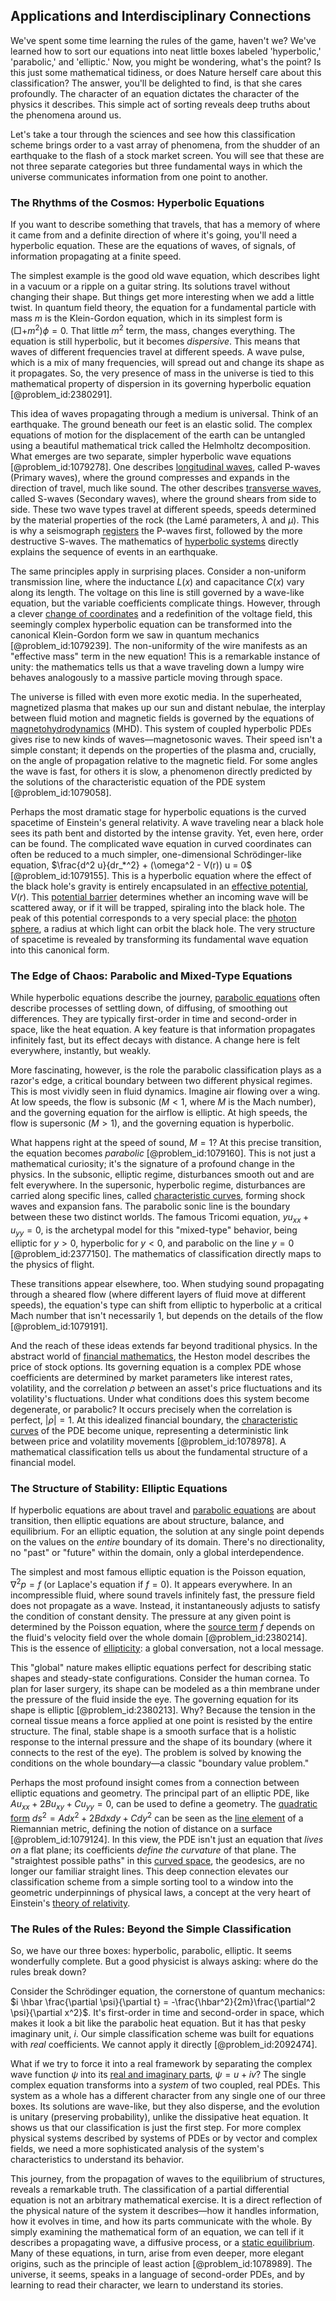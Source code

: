 ## Applications and Interdisciplinary Connections

We've spent some time learning the rules of the game, haven't we? We've learned how to sort our equations into neat little boxes labeled 'hyperbolic,' 'parabolic,' and 'elliptic.' Now, you might be wondering, what's the point? Is this just some mathematical tidiness, or does Nature herself care about this classification? The answer, you'll be delighted to find, is that she cares profoundly. The character of an equation dictates the character of the physics it describes. This simple act of sorting reveals deep truths about the phenomena around us.

Let's take a tour through the sciences and see how this classification scheme brings order to a vast array of phenomena, from the shudder of an earthquake to the flash of a stock market screen. You will see that these are not three separate categories but three fundamental ways in which the universe communicates information from one point to another.

### The Rhythms of the Cosmos: Hyperbolic Equations

If you want to describe something that travels, that has a memory of where it came from and a definite direction of where it's going, you'll need a hyperbolic equation. These are the equations of waves, of signals, of information propagating at a finite speed.

The simplest example is the good old wave equation, which describes light in a vacuum or a ripple on a guitar string. Its solutions travel without changing their shape. But things get more interesting when we add a little twist. In quantum field theory, the equation for a fundamental particle with mass $m$ is the Klein-Gordon equation, which in its simplest form is $(\Box + m^2)\phi = 0$. That little $m^2$ term, the mass, changes everything. The equation is still hyperbolic, but it becomes *dispersive*. This means that waves of different frequencies travel at different speeds. A wave pulse, which is a mix of many frequencies, will spread out and change its shape as it propagates. So, the very presence of mass in the universe is tied to this mathematical property of dispersion in its governing hyperbolic equation [@problem_id:2380291].

This idea of waves propagating through a medium is universal. Think of an earthquake. The ground beneath our feet is an elastic solid. The complex equations of motion for the displacement of the earth can be untangled using a beautiful mathematical trick called the Helmholtz decomposition. What emerges are two separate, simpler hyperbolic wave equations [@problem_id:1079278]. One describes [longitudinal waves](@article_id:171841), called P-waves (Primary waves), where the ground compresses and expands in the direction of travel, much like sound. The other describes [transverse waves](@article_id:269033), called S-waves (Secondary waves), where the ground shears from side to side. These two wave types travel at different speeds, speeds determined by the material properties of the rock (the Lamé parameters, $\lambda$ and $\mu$). This is why a seismograph [registers](@article_id:170174) the P-waves first, followed by the more destructive S-waves. The mathematics of [hyperbolic systems](@article_id:260153) directly explains the sequence of events in an earthquake.

The same principles apply in surprising places. Consider a non-uniform transmission line, where the inductance $L(x)$ and capacitance $C(x)$ vary along its length. The voltage on this line is still governed by a wave-like equation, but the variable coefficients complicate things. However, through a clever [change of coordinates](@article_id:272645) and a redefinition of the voltage field, this seemingly complex hyperbolic equation can be transformed into the canonical Klein-Gordon form we saw in quantum mechanics [@problem_id:1079239]. The non-uniformity of the wire manifests as an "effective mass" term in the new equation! This is a remarkable instance of unity: the mathematics tells us that a wave traveling down a lumpy wire behaves analogously to a massive particle moving through space.

The universe is filled with even more exotic media. In the superheated, magnetized plasma that makes up our sun and distant nebulae, the interplay between fluid motion and magnetic fields is governed by the equations of [magnetohydrodynamics](@article_id:263780) (MHD). This system of coupled hyperbolic PDEs gives rise to new kinds of waves—magnetosonic waves. Their speed isn't a simple constant; it depends on the properties of the plasma and, crucially, on the angle of propagation relative to the magnetic field. For some angles the wave is fast, for others it is slow, a phenomenon directly predicted by the solutions of the characteristic equation of the PDE system [@problem_id:1079058].

Perhaps the most dramatic stage for hyperbolic equations is the curved spacetime of Einstein's general relativity. A wave traveling near a black hole sees its path bent and distorted by the intense gravity. Yet, even here, order can be found. The complicated wave equation in curved coordinates can often be reduced to a much simpler, one-dimensional Schrödinger-like equation, $\frac{d^2 u}{dr_*^2} + (\omega^2 - V(r)) u = 0$ [@problem_id:1079155]. This is a hyperbolic equation where the effect of the black hole's gravity is entirely encapsulated in an [effective potential](@article_id:142087), $V(r)$. This [potential barrier](@article_id:147101) determines whether an incoming wave will be scattered away, or if it will be trapped, spiraling into the black hole. The peak of this potential corresponds to a very special place: the [photon sphere](@article_id:158948), a radius at which light can orbit the black hole. The very structure of spacetime is revealed by transforming its fundamental wave equation into this canonical form.

### The Edge of Chaos: Parabolic and Mixed-Type Equations

While hyperbolic equations describe the journey, [parabolic equations](@article_id:144176) often describe processes of settling down, of diffusing, of smoothing out differences. They are typically first-order in time and second-order in space, like the heat equation. A key feature is that information propagates infinitely fast, but its effect decays with distance. A change here is felt everywhere, instantly, but weakly.

More fascinating, however, is the role the parabolic classification plays as a razor's edge, a critical boundary between two different physical regimes. This is most vividly seen in fluid dynamics. Imagine air flowing over a wing. At low speeds, the flow is subsonic ($M \lt 1$, where $M$ is the Mach number), and the governing equation for the airflow is elliptic. At high speeds, the flow is supersonic ($M \gt 1$), and the governing equation is hyperbolic.

What happens right at the speed of sound, $M=1$? At this precise transition, the equation becomes *parabolic* [@problem_id:1079160]. This is not just a mathematical curiosity; it's the signature of a profound change in the physics. In the subsonic, elliptic regime, disturbances smooth out and are felt everywhere. In the supersonic, hyperbolic regime, disturbances are carried along specific lines, called [characteristic curves](@article_id:174682), forming shock waves and expansion fans. The parabolic sonic line is the boundary between these two distinct worlds. The famous Tricomi equation, $y u_{xx} + u_{yy} = 0$, is the archetypal model for this "mixed-type" behavior, being elliptic for $y>0$, hyperbolic for $y<0$, and parabolic on the line $y=0$ [@problem_id:2377150]. The mathematics of classification directly maps to the physics of flight.

These transitions appear elsewhere, too. When studying sound propagating through a sheared flow (where different layers of fluid move at different speeds), the equation's type can shift from elliptic to hyperbolic at a critical Mach number that isn't necessarily 1, but depends on the details of the flow [@problem_id:1079191].

And the reach of these ideas extends far beyond traditional physics. In the abstract world of [financial mathematics](@article_id:142792), the Heston model describes the price of stock options. Its governing equation is a complex PDE whose coefficients are determined by market parameters like interest rates, volatility, and the correlation $\rho$ between an asset's price fluctuations and its volatility's fluctuations. Under what conditions does this system become degenerate, or parabolic? It occurs precisely when the correlation is perfect, $|\rho|=1$. At this idealized financial boundary, the [characteristic curves](@article_id:174682) of the PDE become unique, representing a deterministic link between price and volatility movements [@problem_id:1078978]. A mathematical classification tells us about the fundamental structure of a financial model.

### The Structure of Stability: Elliptic Equations

If hyperbolic equations are about travel and [parabolic equations](@article_id:144176) are about transition, then elliptic equations are about structure, balance, and equilibrium. For an elliptic equation, the solution at any single point depends on the values on the *entire* boundary of its domain. There's no directionality, no "past" or "future" within the domain, only a global interdependence.

The simplest and most famous elliptic equation is the Poisson equation, $\nabla^2 p = f$ (or Laplace's equation if $f=0$). It appears everywhere. In an incompressible fluid, where sound travels infinitely fast, the pressure field does not propagate as a wave. Instead, it instantaneously adjusts to satisfy the condition of constant density. The pressure at any given point is determined by the Poisson equation, where the [source term](@article_id:268617) $f$ depends on the fluid's velocity field over the whole domain [@problem_id:2380214]. This is the essence of [ellipticity](@article_id:199478): a global conversation, not a local message.

This "global" nature makes elliptic equations perfect for describing static shapes and steady-state configurations. Consider the human cornea. To plan for laser surgery, its shape can be modeled as a thin membrane under the pressure of the fluid inside the eye. The governing equation for its shape is elliptic [@problem_id:2380213]. Why? Because the tension in the corneal tissue means a force applied at one point is resisted by the entire structure. The final, stable shape is a smooth surface that is a holistic response to the internal pressure and the shape of its boundary (where it connects to the rest of the eye). The problem is solved by knowing the conditions on the whole boundary—a classic "boundary value problem."

Perhaps the most profound insight comes from a connection between elliptic equations and geometry. The principal part of an elliptic PDE, like $A u_{xx} + 2B u_{xy} + C u_{yy} = 0$, can be used to define a geometry. The [quadratic form](@article_id:153003) $ds^2 = A dx^2 + 2B dx dy + C dy^2$ can be seen as the [line element](@article_id:196339) of a Riemannian metric, defining the notion of distance on a surface [@problem_id:1079124]. In this view, the PDE isn't just an equation that *lives on* a flat plane; its coefficients *define the curvature* of that plane. The "straightest possible paths" in this [curved space](@article_id:157539), the geodesics, are no longer our familiar straight lines. This deep connection elevates our classification scheme from a simple sorting tool to a window into the geometric underpinnings of physical laws, a concept at the very heart of Einstein's [theory of relativity](@article_id:181829).

### The Rules of the Rules: Beyond the Simple Classification

So, we have our three boxes: hyperbolic, parabolic, elliptic. It seems wonderfully complete. But a good physicist is always asking: where do the rules break down?

Consider the Schrödinger equation, the cornerstone of quantum mechanics: $i \hbar \frac{\partial \psi}{\partial t} = -\frac{\hbar^2}{2m}\frac{\partial^2 \psi}{\partial x^2}$. It's first-order in time and second-order in space, which makes it look a bit like the parabolic heat equation. But it has that pesky imaginary unit, $i$. Our simple classification scheme was built for equations with *real* coefficients. We cannot apply it directly [@problem_id:2092474].

What if we try to force it into a real framework by separating the complex wave function $\psi$ into its [real and imaginary parts](@article_id:163731), $\psi = u + iv$? The single complex equation transforms into a *system* of two coupled, real PDEs. This system as a whole has a different character from any single one of our three boxes. Its solutions are wave-like, but they also disperse, and the evolution is unitary (preserving probability), unlike the dissipative heat equation. It shows us that our classification is just the first step. For more complex physical systems described by systems of PDEs or by vector and complex fields, we need a more sophisticated analysis of the system's characteristics to understand its behavior.

This journey, from the propagation of waves to the equilibrium of structures, reveals a remarkable truth. The classification of a partial differential equation is not an arbitrary mathematical exercise. It is a direct reflection of the physical nature of the system it describes—how it handles information, how it evolves in time, and how its parts communicate with the whole. By simply examining the mathematical form of an equation, we can tell if it describes a propagating wave, a diffusive process, or a [static equilibrium](@article_id:163004). Many of these equations, in turn, arise from even deeper, more elegant origins, such as the principle of least action [@problem_id:1078989]. The universe, it seems, speaks in a language of second-order PDEs, and by learning to read their character, we learn to understand its stories.